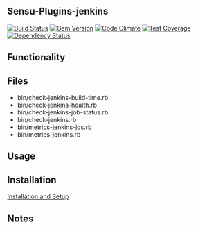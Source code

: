 ## Sensu-Plugins-jenkins

[ ![Build Status](https://travis-ci.org/sensu-plugins/sensu-plugins-jenkins.svg?branch=master)](https://travis-ci.org/sensu-plugins/sensu-plugins-jenkins)
[![Gem Version](https://badge.fury.io/rb/sensu-plugins-jenkins.svg)](http://badge.fury.io/rb/sensu-plugins-jenkins)
[![Code Climate](https://codeclimate.com/github/sensu-plugins/sensu-plugins-jenkins/badges/gpa.svg)](https://codeclimate.com/github/sensu-plugins/sensu-plugins-jenkins)
[![Test Coverage](https://codeclimate.com/github/sensu-plugins/sensu-plugins-jenkins/badges/coverage.svg)](https://codeclimate.com/github/sensu-plugins/sensu-plugins-jenkins)
[![Dependency Status](https://gemnasium.com/sensu-plugins/sensu-plugins-jenkins.svg)](https://gemnasium.com/sensu-plugins/sensu-plugins-jenkins)

## Functionality

## Files
 * bin/check-jenkins-build-time.rb
 * bin/check-jenkins-health.rb
 * bin/check-jenkins-job-status.rb
 * bin/check-jenkins.rb
 * bin/metrics-jenkins-jqs.rb
 * bin/metrics-jenkins.rb

## Usage

## Installation

[Installation and Setup](http://sensu-plugins.io/docs/installation_instructions.html)

## Notes
